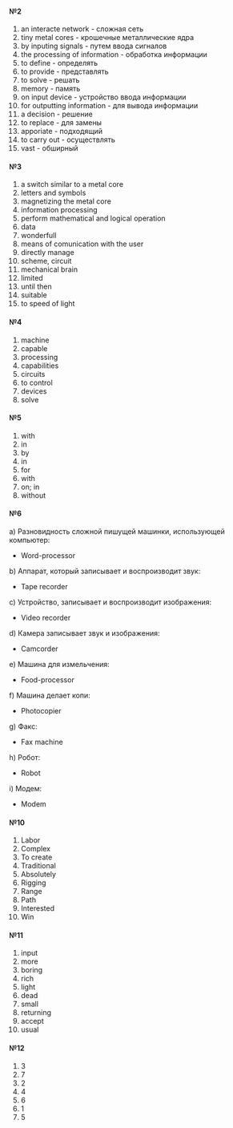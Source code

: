 #### №2

1) an interacte network - сложная сеть
2) tiny metal cores - крошечные металлические ядра
3) by inputing signals - путем ввода сигналов
4) the processing of information - обработка информации
5) to define - определять
6) to provide - представлять
7)  to solve - решать
8) memory - память
9) on input device - устройство ввода информации
10) for outputting information - для вывода информации
11) a decision - решение
12) to replace - для замены
13) apporiate - подходящий
14) to carry out - осуществлять
15) vast - обширный

#### №3

1) a switch similar to a metal core
2) letters and symbols
3) magnetizing the metal core
4) information processing
5) perform mathematical and logical operation
6) data
7) wonderfull
8) means of comunication with the user
9) directly manage
10) scheme, circuit
11) mechanical brain
12) limited
13) until then
14) suitable
15) to speed of light

#### №4

1) machine
2) capable
3) processing
4) capabilities
5) circuits
6) to control
7) devices
8) solve

#### №5

1) with
2) in
3) by
4) in
5) for
6) with
7) on; in
8) without

#### №6

 a) Разновидность сложной пишущей машинки, использующей компьютер:
 - Word-processor

 b) Аппарат, который записывает и воспроизводит звук:
 - Tape recorder
 
 c) Устройство, записывает и воспроизводит изображения:
 - Video recorder
 
 d) Камера записывает звук и изображения:
 - Camcorder

e) Машина для измельчения:
- Food-processor

f) Машина делает копи:
- Photocopier

g) Факс:
- Fax machine

h) Робот:
- Robot

i) Модем:
- Modem

#### №10

1) Labor
2) Complex
3) To create
4) Traditional
5) Absolutely
6) Rigging
7) Range
8) Path
9) Interested
10) Win

#### №11

1) input
2) more
3) boring
4) rich
5) light
6) dead
7) small
8) returning
9) accept
10) usual

#### №12

1) 3
2) 7
3) 2
4) 4
5) 6
6) 1
7) 5
